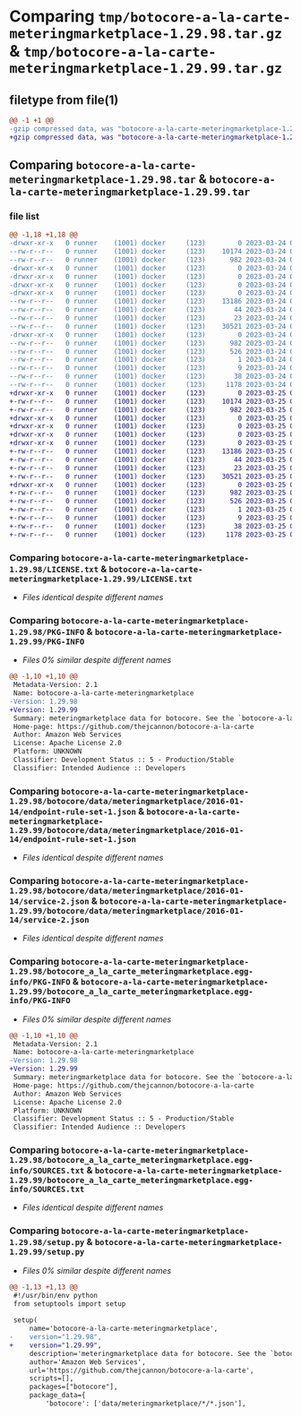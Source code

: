 # Comparing `tmp/botocore-a-la-carte-meteringmarketplace-1.29.98.tar.gz` & `tmp/botocore-a-la-carte-meteringmarketplace-1.29.99.tar.gz`

## filetype from file(1)

```diff
@@ -1 +1 @@
-gzip compressed data, was "botocore-a-la-carte-meteringmarketplace-1.29.98.tar", last modified: Fri Mar 24 01:24:36 2023, max compression
+gzip compressed data, was "botocore-a-la-carte-meteringmarketplace-1.29.99.tar", last modified: Sat Mar 25 01:23:02 2023, max compression
```

## Comparing `botocore-a-la-carte-meteringmarketplace-1.29.98.tar` & `botocore-a-la-carte-meteringmarketplace-1.29.99.tar`

### file list

```diff
@@ -1,18 +1,18 @@
-drwxr-xr-x   0 runner    (1001) docker     (123)        0 2023-03-24 01:24:36.022104 botocore-a-la-carte-meteringmarketplace-1.29.98/
--rw-r--r--   0 runner    (1001) docker     (123)    10174 2023-03-24 01:24:35.000000 botocore-a-la-carte-meteringmarketplace-1.29.98/LICENSE.txt
--rw-r--r--   0 runner    (1001) docker     (123)      982 2023-03-24 01:24:36.022104 botocore-a-la-carte-meteringmarketplace-1.29.98/PKG-INFO
-drwxr-xr-x   0 runner    (1001) docker     (123)        0 2023-03-24 01:24:36.018104 botocore-a-la-carte-meteringmarketplace-1.29.98/botocore/
-drwxr-xr-x   0 runner    (1001) docker     (123)        0 2023-03-24 01:24:36.018104 botocore-a-la-carte-meteringmarketplace-1.29.98/botocore/data/
-drwxr-xr-x   0 runner    (1001) docker     (123)        0 2023-03-24 01:24:36.018104 botocore-a-la-carte-meteringmarketplace-1.29.98/botocore/data/meteringmarketplace/
-drwxr-xr-x   0 runner    (1001) docker     (123)        0 2023-03-24 01:24:36.022104 botocore-a-la-carte-meteringmarketplace-1.29.98/botocore/data/meteringmarketplace/2016-01-14/
--rw-r--r--   0 runner    (1001) docker     (123)    13186 2023-03-24 01:23:57.000000 botocore-a-la-carte-meteringmarketplace-1.29.98/botocore/data/meteringmarketplace/2016-01-14/endpoint-rule-set-1.json
--rw-r--r--   0 runner    (1001) docker     (123)       44 2023-03-24 01:23:57.000000 botocore-a-la-carte-meteringmarketplace-1.29.98/botocore/data/meteringmarketplace/2016-01-14/examples-1.json
--rw-r--r--   0 runner    (1001) docker     (123)       23 2023-03-24 01:23:57.000000 botocore-a-la-carte-meteringmarketplace-1.29.98/botocore/data/meteringmarketplace/2016-01-14/paginators-1.json
--rw-r--r--   0 runner    (1001) docker     (123)    30521 2023-03-24 01:23:57.000000 botocore-a-la-carte-meteringmarketplace-1.29.98/botocore/data/meteringmarketplace/2016-01-14/service-2.json
-drwxr-xr-x   0 runner    (1001) docker     (123)        0 2023-03-24 01:24:36.022104 botocore-a-la-carte-meteringmarketplace-1.29.98/botocore_a_la_carte_meteringmarketplace.egg-info/
--rw-r--r--   0 runner    (1001) docker     (123)      982 2023-03-24 01:24:35.000000 botocore-a-la-carte-meteringmarketplace-1.29.98/botocore_a_la_carte_meteringmarketplace.egg-info/PKG-INFO
--rw-r--r--   0 runner    (1001) docker     (123)      526 2023-03-24 01:24:35.000000 botocore-a-la-carte-meteringmarketplace-1.29.98/botocore_a_la_carte_meteringmarketplace.egg-info/SOURCES.txt
--rw-r--r--   0 runner    (1001) docker     (123)        1 2023-03-24 01:24:35.000000 botocore-a-la-carte-meteringmarketplace-1.29.98/botocore_a_la_carte_meteringmarketplace.egg-info/dependency_links.txt
--rw-r--r--   0 runner    (1001) docker     (123)        9 2023-03-24 01:24:35.000000 botocore-a-la-carte-meteringmarketplace-1.29.98/botocore_a_la_carte_meteringmarketplace.egg-info/top_level.txt
--rw-r--r--   0 runner    (1001) docker     (123)       38 2023-03-24 01:24:36.022104 botocore-a-la-carte-meteringmarketplace-1.29.98/setup.cfg
--rw-r--r--   0 runner    (1001) docker     (123)     1178 2023-03-24 01:24:35.000000 botocore-a-la-carte-meteringmarketplace-1.29.98/setup.py
+drwxr-xr-x   0 runner    (1001) docker     (123)        0 2023-03-25 01:23:02.848757 botocore-a-la-carte-meteringmarketplace-1.29.99/
+-rw-r--r--   0 runner    (1001) docker     (123)    10174 2023-03-25 01:23:02.000000 botocore-a-la-carte-meteringmarketplace-1.29.99/LICENSE.txt
+-rw-r--r--   0 runner    (1001) docker     (123)      982 2023-03-25 01:23:02.848757 botocore-a-la-carte-meteringmarketplace-1.29.99/PKG-INFO
+drwxr-xr-x   0 runner    (1001) docker     (123)        0 2023-03-25 01:23:02.848757 botocore-a-la-carte-meteringmarketplace-1.29.99/botocore/
+drwxr-xr-x   0 runner    (1001) docker     (123)        0 2023-03-25 01:23:02.848757 botocore-a-la-carte-meteringmarketplace-1.29.99/botocore/data/
+drwxr-xr-x   0 runner    (1001) docker     (123)        0 2023-03-25 01:23:02.848757 botocore-a-la-carte-meteringmarketplace-1.29.99/botocore/data/meteringmarketplace/
+drwxr-xr-x   0 runner    (1001) docker     (123)        0 2023-03-25 01:23:02.848757 botocore-a-la-carte-meteringmarketplace-1.29.99/botocore/data/meteringmarketplace/2016-01-14/
+-rw-r--r--   0 runner    (1001) docker     (123)    13186 2023-03-25 01:22:12.000000 botocore-a-la-carte-meteringmarketplace-1.29.99/botocore/data/meteringmarketplace/2016-01-14/endpoint-rule-set-1.json
+-rw-r--r--   0 runner    (1001) docker     (123)       44 2023-03-25 01:22:12.000000 botocore-a-la-carte-meteringmarketplace-1.29.99/botocore/data/meteringmarketplace/2016-01-14/examples-1.json
+-rw-r--r--   0 runner    (1001) docker     (123)       23 2023-03-25 01:22:12.000000 botocore-a-la-carte-meteringmarketplace-1.29.99/botocore/data/meteringmarketplace/2016-01-14/paginators-1.json
+-rw-r--r--   0 runner    (1001) docker     (123)    30521 2023-03-25 01:22:12.000000 botocore-a-la-carte-meteringmarketplace-1.29.99/botocore/data/meteringmarketplace/2016-01-14/service-2.json
+drwxr-xr-x   0 runner    (1001) docker     (123)        0 2023-03-25 01:23:02.848757 botocore-a-la-carte-meteringmarketplace-1.29.99/botocore_a_la_carte_meteringmarketplace.egg-info/
+-rw-r--r--   0 runner    (1001) docker     (123)      982 2023-03-25 01:23:02.000000 botocore-a-la-carte-meteringmarketplace-1.29.99/botocore_a_la_carte_meteringmarketplace.egg-info/PKG-INFO
+-rw-r--r--   0 runner    (1001) docker     (123)      526 2023-03-25 01:23:02.000000 botocore-a-la-carte-meteringmarketplace-1.29.99/botocore_a_la_carte_meteringmarketplace.egg-info/SOURCES.txt
+-rw-r--r--   0 runner    (1001) docker     (123)        1 2023-03-25 01:23:02.000000 botocore-a-la-carte-meteringmarketplace-1.29.99/botocore_a_la_carte_meteringmarketplace.egg-info/dependency_links.txt
+-rw-r--r--   0 runner    (1001) docker     (123)        9 2023-03-25 01:23:02.000000 botocore-a-la-carte-meteringmarketplace-1.29.99/botocore_a_la_carte_meteringmarketplace.egg-info/top_level.txt
+-rw-r--r--   0 runner    (1001) docker     (123)       38 2023-03-25 01:23:02.848757 botocore-a-la-carte-meteringmarketplace-1.29.99/setup.cfg
+-rw-r--r--   0 runner    (1001) docker     (123)     1178 2023-03-25 01:23:02.000000 botocore-a-la-carte-meteringmarketplace-1.29.99/setup.py
```

### Comparing `botocore-a-la-carte-meteringmarketplace-1.29.98/LICENSE.txt` & `botocore-a-la-carte-meteringmarketplace-1.29.99/LICENSE.txt`

 * *Files identical despite different names*

### Comparing `botocore-a-la-carte-meteringmarketplace-1.29.98/PKG-INFO` & `botocore-a-la-carte-meteringmarketplace-1.29.99/PKG-INFO`

 * *Files 0% similar despite different names*

```diff
@@ -1,10 +1,10 @@
 Metadata-Version: 2.1
 Name: botocore-a-la-carte-meteringmarketplace
-Version: 1.29.98
+Version: 1.29.99
 Summary: meteringmarketplace data for botocore. See the `botocore-a-la-carte` package for more info.
 Home-page: https://github.com/thejcannon/botocore-a-la-carte
 Author: Amazon Web Services
 License: Apache License 2.0
 Platform: UNKNOWN
 Classifier: Development Status :: 5 - Production/Stable
 Classifier: Intended Audience :: Developers
```

### Comparing `botocore-a-la-carte-meteringmarketplace-1.29.98/botocore/data/meteringmarketplace/2016-01-14/endpoint-rule-set-1.json` & `botocore-a-la-carte-meteringmarketplace-1.29.99/botocore/data/meteringmarketplace/2016-01-14/endpoint-rule-set-1.json`

 * *Files identical despite different names*

### Comparing `botocore-a-la-carte-meteringmarketplace-1.29.98/botocore/data/meteringmarketplace/2016-01-14/service-2.json` & `botocore-a-la-carte-meteringmarketplace-1.29.99/botocore/data/meteringmarketplace/2016-01-14/service-2.json`

 * *Files identical despite different names*

### Comparing `botocore-a-la-carte-meteringmarketplace-1.29.98/botocore_a_la_carte_meteringmarketplace.egg-info/PKG-INFO` & `botocore-a-la-carte-meteringmarketplace-1.29.99/botocore_a_la_carte_meteringmarketplace.egg-info/PKG-INFO`

 * *Files 0% similar despite different names*

```diff
@@ -1,10 +1,10 @@
 Metadata-Version: 2.1
 Name: botocore-a-la-carte-meteringmarketplace
-Version: 1.29.98
+Version: 1.29.99
 Summary: meteringmarketplace data for botocore. See the `botocore-a-la-carte` package for more info.
 Home-page: https://github.com/thejcannon/botocore-a-la-carte
 Author: Amazon Web Services
 License: Apache License 2.0
 Platform: UNKNOWN
 Classifier: Development Status :: 5 - Production/Stable
 Classifier: Intended Audience :: Developers
```

### Comparing `botocore-a-la-carte-meteringmarketplace-1.29.98/botocore_a_la_carte_meteringmarketplace.egg-info/SOURCES.txt` & `botocore-a-la-carte-meteringmarketplace-1.29.99/botocore_a_la_carte_meteringmarketplace.egg-info/SOURCES.txt`

 * *Files identical despite different names*

### Comparing `botocore-a-la-carte-meteringmarketplace-1.29.98/setup.py` & `botocore-a-la-carte-meteringmarketplace-1.29.99/setup.py`

 * *Files 0% similar despite different names*

```diff
@@ -1,13 +1,13 @@
 #!/usr/bin/env python
 from setuptools import setup
 
 setup(
     name='botocore-a-la-carte-meteringmarketplace',
-    version="1.29.98",
+    version="1.29.99",
     description='meteringmarketplace data for botocore. See the `botocore-a-la-carte` package for more info.',
     author='Amazon Web Services',
     url='https://github.com/thejcannon/botocore-a-la-carte',
     scripts=[],
     packages=["botocore"],
     package_data={
         'botocore': ['data/meteringmarketplace/*/*.json'],
```

